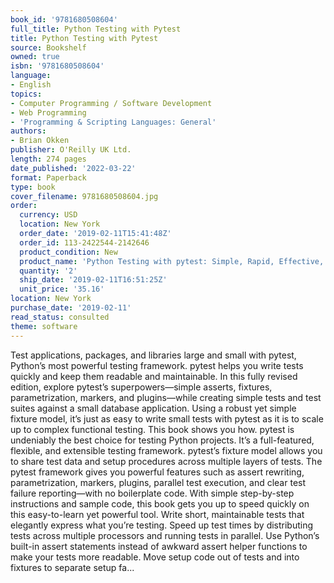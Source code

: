 ```yaml
---
book_id: '9781680508604'
full_title: Python Testing with Pytest
title: Python Testing with Pytest
source: Bookshelf
owned: true
isbn: '9781680508604'
language:
- English
topics:
- Computer Programming / Software Development
- Web Programming
- 'Programming & Scripting Languages: General'
authors:
- Brian Okken
publisher: O'Reilly UK Ltd.
length: 274 pages
date_published: '2022-03-22'
format: Paperback
type: book
cover_filename: 9781680508604.jpg
order:
  currency: USD
  location: New York
  order_date: '2019-02-11T15:41:48Z'
  order_id: 113-2422544-2142646
  product_condition: New
  product_name: 'Python Testing with pytest: Simple, Rapid, Effective, and Scalable'
  quantity: '2'
  ship_date: '2019-02-11T16:51:25Z'
  unit_price: '35.16'
location: New York
purchase_date: '2019-02-11'
read_status: consulted
theme: software
---
```

Test applications, packages, and libraries large and small with pytest, Python’s most powerful testing framework. pytest helps you write tests quickly and keep them readable and maintainable. In this fully revised edition, explore pytest’s superpowers—simple asserts, fixtures, parametrization, markers, and plugins—while creating simple tests and test suites against a small database application. Using a robust yet simple fixture model, it’s just as easy to write small tests with pytest as it is to scale up to complex functional testing. This book shows you how.
pytest is undeniably the best choice for testing Python projects. It’s a full-featured, flexible, and extensible testing framework. pytest’s fixture model allows you to share test data and setup procedures across multiple layers of tests. The pytest framework gives you powerful features such as assert rewriting, parametrization, markers, plugins, parallel test execution, and clear test failure reporting—with no boilerplate code.
With simple step-by-step instructions and sample code, this book gets you up to speed quickly on this easy-to-learn yet powerful tool. Write short, maintainable tests that elegantly express what you’re testing. Speed up test times by distributing tests across multiple processors and running tests in parallel. Use Python’s built-in assert statements instead of awkward assert helper functions to make your tests more readable. Move setup code out of tests and into fixtures to separate setup fa...
